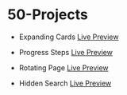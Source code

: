 # 50-Projects

* Expanding Cards <a href="https://sanky2020.github.io/50-Projects/Day1%20-%20Expanding%20Cards/" target="_blank">Live Preview</a>

* Progress Steps <a href="https://sanky2020.github.io/50-Projects/Day2%20-%20Progress%20Steps/" target="_blank">Live Preview</a>

* Rotating Page <a href="https://sanky2020.github.io/50-Projects/Day3%20-%20Rotating%20Page/" target="_blank">Live Preview</a>

* Hidden Search <a href="https://sanky2020.github.io/50-Projects/Day4%20-%20Hidden%20Search/" target="_blank">Live Preview</a>
